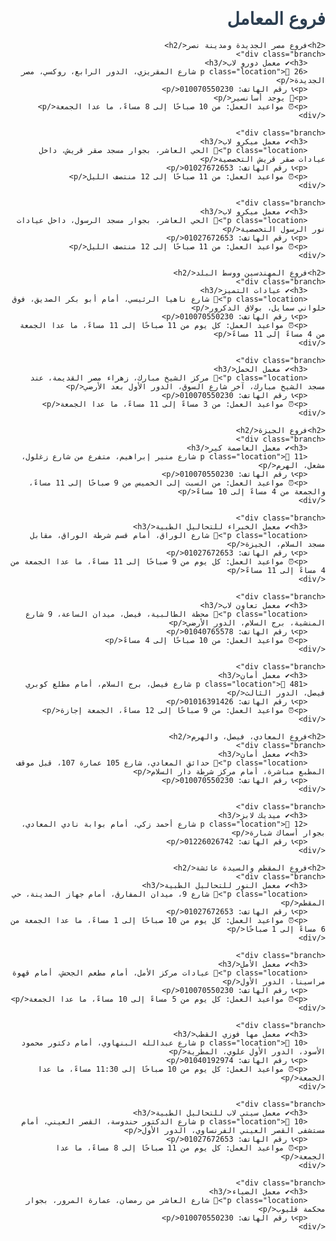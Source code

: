 <html lang="ar">
<head>
    <meta charset="UTF-8">
    <meta name="viewport" content="width=device-width, initial-scale=1.0">
    <title>فروع المعامل</title>
    <style>
        body {
            font-family: Arial, sans-serif;
            direction: rtl;
            text-align: right;
        }
        .branch {
            background-color: #f9f9f9;
            border: 1px solid #ddd;
            margin: 10px 0;
            padding: 15px;
            border-radius: 8px;
        }
        h1, h2, h3 {
            color: #2c3e50;
        }
        p {
            margin: 5px 0;
        }
        .location {
            font-weight: bold;
        }
        .details {
            margin-left: 15px;
        }
    </style>
</head>
<body>
    <h1>فروع المعامل</h1>

    <h2>فروع مصر الجديدة ومدينة نصر</h2>
    <div class="branch">
        <h3>✔ معمل دورو لاب</h3>
        <p class="location">📍 26 شارع المقريزي، الدور الرابع، روكسي، مصر الجديدة</p>
        <p>📞 رقم الهاتف: 010070550230</p>
        <p>🚪 يوجد أسانسير</p>
        <p>⏰ مواعيد العمل: من 10 صباحًا إلى 8 مساءً، ما عدا الجمعة</p>
    </div>

    <div class="branch">
        <h3>✔ معمل ميكرو لاب</h3>
        <p class="location">📍 الحي العاشر، بجوار مسجد صقر قريش، داخل عيادات صقر قريش التخصصية</p>
        <p>📞 رقم الهاتف: 01027672653</p>
        <p>⏰ مواعيد العمل: من 11 صباحًا إلى 12 منتصف الليل</p>
    </div>

    <div class="branch">
        <h3>✔ معمل ميكرو لاب</h3>
        <p class="location">📍 الحي العاشر، بجوار مسجد الرسول، داخل عيادات نور الرسول التخصصية</p>
        <p>📞 رقم الهاتف: 01027672653</p>
        <p>⏰ مواعيد العمل: من 11 صباحًا إلى 12 منتصف الليل</p>
    </div>

    <h2>فروع المهندسين ووسط البلد</h2>
    <div class="branch">
        <h3>✔ عيادات التميز</h3>
        <p class="location">📍 شارع ناهيا الرئيسي، أمام أبو بكر الصديق، فوق حلواني سمايل، بولاق الدكرور</p>
        <p>📞 رقم الهاتف: 010070550230</p>
        <p>⏰ مواعيد العمل: كل يوم من 11 صباحًا إلى 11 مساءً، ما عدا الجمعة من 4 مساءً إلى 11 مساءً</p>
    </div>

    <div class="branch">
        <h3>✔ معمل الحمل</h3>
        <p class="location">📍 مركز الشيخ مبارك، زهراء مصر القديمة، عند مسجد الشيخ مبارك، آخر شارع السوق، الدور الأول بعد الأرضي</p>
        <p>📞 رقم الهاتف: 010070550230</p>
        <p>⏰ مواعيد العمل: من 3 مساءً إلى 11 مساءً، ما عدا الجمعة</p>
    </div>

    <h2>فروع الجيزة</h2>
    <div class="branch">
        <h3>✔ معمل العاصمة كير</h3>
        <p class="location">📍 11 شارع منير إبراهيم، متفرع من شارع زغلول، مشعل، الهرم</p>
        <p>📞 رقم الهاتف: 010070550230</p>
        <p>⏰ مواعيد العمل: من السبت إلى الخميس من 9 صباحًا إلى 11 مساءً، والجمعة من 4 مساءً إلى 10 مساءً</p>
    </div>

    <div class="branch">
        <h3>✔ معمل الخبراء للتحاليل الطبية</h3>
        <p class="location">📍 شارع الوراق، أمام قسم شرطة الوراق، مقابل مسجد السلام، الجيزة</p>
        <p>📞 رقم الهاتف: 01027672653</p>
        <p>⏰ مواعيد العمل: كل يوم من 9 صباحًا إلى 11 مساءً، ما عدا الجمعة من 4 مساءً إلى 11 مساءً</p>
    </div>

    <div class="branch">
        <h3>✔ معمل تعاون لاب</h3>
        <p class="location">📍 محطة الطالبية، فيصل، ميدان الساعة، 9 شارع المنشية، برج السلام، الدور الأرضي</p>
        <p>📞 رقم الهاتف: 01040765578</p>
        <p>⏰ مواعيد العمل: من 10 صباحًا إلى 4 مساءً</p>
    </div>

    <div class="branch">
        <h3>✔ معمل أمان</h3>
        <p class="location">📍 481 شارع فيصل، برج السلام، أمام مطلع كوبري فيصل، الدور الثالث</p>
        <p>📞 رقم الهاتف: 01016391426</p>
        <p>⏰ مواعيد العمل: من 9 صباحًا إلى 12 مساءً، الجمعة إجازة</p>
    </div>

    <h2>فروع المعادي، فيصل، والهرم</h2>
    <div class="branch">
        <h3>✔ معمل أمان</h3>
        <p class="location">📍 حدائق المعادي، شارع 105 عمارة 107، قبل موقف المطبع مباشرة، أمام مركز شرطة دار السلام</p>
        <p>📞 رقم الهاتف: 010070550230</p>
    </div>

    <div class="branch">
        <h3>✔ ميديك لابز</h3>
        <p class="location">📍 12 شارع أحمد زكي، أمام بوابة نادي المعادي، بجوار أسماك شبارة</p>
        <p>📞 رقم الهاتف: 01226026742</p>
    </div>

    <h2>فروع المقطم والسيدة عائشة</h2>
    <div class="branch">
        <h3>✔ معمل النور للتحاليل الطبية</h3>
        <p class="location">📍 شارع 9، ميدان المفارق، أمام جهاز المدينة، حي المقطم</p>
        <p>📞 رقم الهاتف: 01027672653</p>
        <p>⏰ مواعيد العمل: كل يوم من 10 صباحًا إلى 1 مساءً، ما عدا الجمعة من 6 مساءً إلى 1 صباحًا</p>
    </div>

    <div class="branch">
        <h3>✔ معمل الأمل</h3>
        <p class="location">📍 عيادات مركز الأمل، أمام مطعم الجحش، أمام قهوة مراسينا، الدور الأول</p>
        <p>📞 رقم الهاتف: 010070550230</p>
        <p>⏰ مواعيد العمل: كل يوم من 5 مساءً إلى 10 مساءً، ما عدا الجمعة</p>
    </div>

    <div class="branch">
        <h3>✔ معمل مها فوزي القطب</h3>
        <p class="location">📍 10 شارع عبدالله البنهاوي، أمام دكتور محمود الأسود، الدور الأول علوي، المطرية</p>
        <p>📞 رقم الهاتف: 01040192974</p>
        <p>⏰ مواعيد العمل: كل يوم من 10 صباحًا إلى 11:30 مساءً، ما عدا الجمعة</p>
    </div>

    <div class="branch">
        <h3>✔ معمل سيتي لاب للتحاليل الطبية</h3>
        <p class="location">📍 10 شارع الدكتور حندوسة، القصر العيني، أمام مستشفى القصر العيني الفرنساوي، الدور الأول</p>
        <p>📞 رقم الهاتف: 01027672653</p>
        <p>⏰ مواعيد العمل: كل يوم من 11 صباحًا إلى 8 مساءً، ما عدا الجمعة</p>
    </div>

    <div class="branch">
        <h3>✔ معمل الضياء</h3>
        <p class="location">📍 شارع العاشر من رمضان، عمارة المرور، بجوار محكمة قليوب</p>
        <p>📞 رقم الهاتف: 010070550230</p>
    </div>
</body>
</html>

